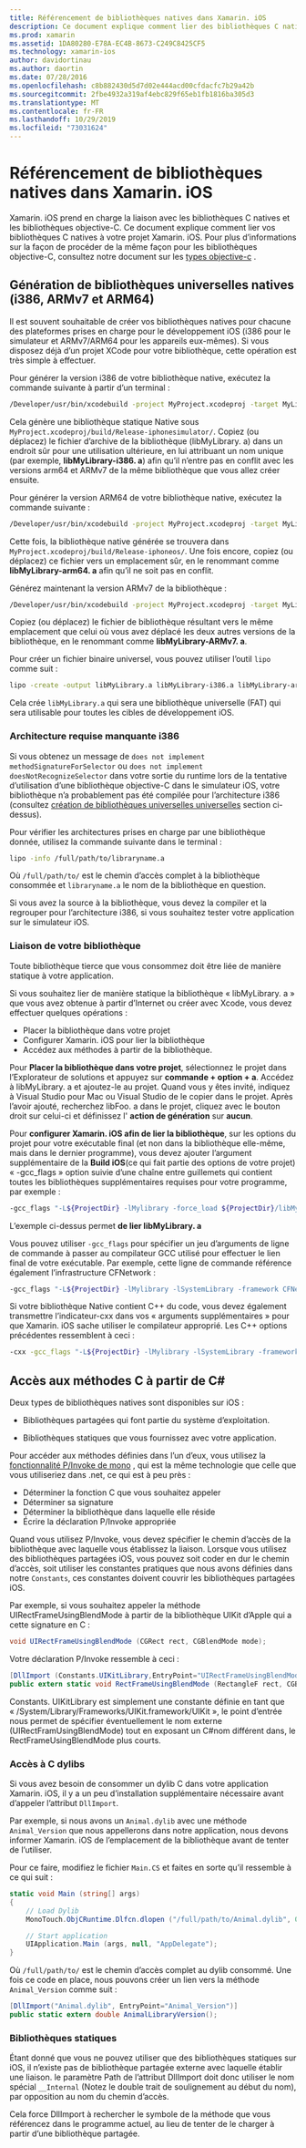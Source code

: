 ```yaml
---
title: Référencement de bibliothèques natives dans Xamarin. iOS
description: Ce document explique comment lier des bibliothèques C natives dans une application Xamarin. iOS. Il décrit comment créer des bibliothèques natives universelles et accéder aux méthodes C#C à partir de.
ms.prod: xamarin
ms.assetid: 1DA80280-E78A-EC4B-8673-C249C8425CF5
ms.technology: xamarin-ios
author: davidortinau
ms.author: daortin
ms.date: 07/28/2016
ms.openlocfilehash: c8b882430d5d7d02e444acd00cfdacfc7b29a42b
ms.sourcegitcommit: 2fbe4932a319af4ebc829f65eb1fb1816ba305d3
ms.translationtype: MT
ms.contentlocale: fr-FR
ms.lasthandoff: 10/29/2019
ms.locfileid: "73031624"
---
```

# <a name="referencing-native-libraries-in-xamarinios"></a>Référencement de bibliothèques natives dans Xamarin. iOS

Xamarin. iOS prend en charge la liaison avec les bibliothèques C natives et les bibliothèques objective-C. Ce document explique comment lier vos bibliothèques C natives à votre projet Xamarin. iOS. Pour plus d’informations sur la façon de procéder de la même façon pour les bibliothèques objective-C, consultez notre document sur les [types objective-c](~/ios/platform/binding-objective-c/index.md) .

<a name="building_native" />

## <a name="building-universal-native-libraries-i386-armv7-and-arm64"></a>Génération de bibliothèques universelles natives (i386, ARMv7 et ARM64)

Il est souvent souhaitable de créer vos bibliothèques natives pour chacune des plateformes prises en charge pour le développement iOS (i386 pour le simulateur et ARMv7/ARM64 pour les appareils eux-mêmes). Si vous disposez déjà d’un projet XCode pour votre bibliothèque, cette opération est très simple à effectuer.

Pour générer la version i386 de votre bibliothèque native, exécutez la commande suivante à partir d’un terminal :

```bash
/Developer/usr/bin/xcodebuild -project MyProject.xcodeproj -target MyLibrary -sdk iphonesimulator -arch i386 -configuration Release clean build
```

Cela génère une bibliothèque statique Native sous `MyProject.xcodeproj/build/Release-iphonesimulator/`. Copiez (ou déplacez) le fichier d’archive de la bibliothèque (libMyLibrary. a) dans un endroit sûr pour une utilisation ultérieure, en lui attribuant un nom unique (par exemple, **libMyLibrary-i386. a**) afin qu’il n’entre pas en conflit avec les versions arm64 et ARMv7 de la même bibliothèque que vous allez créer ensuite.

Pour générer la version ARM64 de votre bibliothèque native, exécutez la commande suivante :

```bash
/Developer/usr/bin/xcodebuild -project MyProject.xcodeproj -target MyLibrary -sdk iphoneos -arch arm64 -configuration Release clean build
```

Cette fois, la bibliothèque native générée se trouvera dans `MyProject.xcodeproj/build/Release-iphoneos/`. Une fois encore, copiez (ou déplacez) ce fichier vers un emplacement sûr, en le renommant comme **libMyLibrary-arm64. a** afin qu’il ne soit pas en conflit.

Générez maintenant la version ARMv7 de la bibliothèque :

```bash
/Developer/usr/bin/xcodebuild -project MyProject.xcodeproj -target MyLibrary -sdk iphoneos -arch armv7 -configuration Release clean build
```

Copiez (ou déplacez) le fichier de bibliothèque résultant vers le même emplacement que celui où vous avez déplacé les deux autres versions de la bibliothèque, en le renommant comme **libMyLibrary-ARMv7. a**.

Pour créer un fichier binaire universel, vous pouvez utiliser l’outil `lipo` comme suit :

```bash
lipo -create -output libMyLibrary.a libMyLibrary-i386.a libMyLibrary-arm64.a libMyLibrary-armv7.a
```

Cela crée `libMyLibrary.a` qui sera une bibliothèque universelle (FAT) qui sera utilisable pour toutes les cibles de développement iOS.

### <a name="missing-required-architecture-i386"></a>Architecture requise manquante i386

Si vous obtenez un message de `does not implement methodSignatureForSelector` ou `does not implement doesNotRecognizeSelector` dans votre sortie du runtime lors de la tentative d’utilisation d’une bibliothèque objective-C dans le simulateur iOS, votre bibliothèque n’a probablement pas été compilée pour l’architecture i386 (consultez [création de bibliothèques universelles universelles](#building_native) section ci-dessus).

Pour vérifier les architectures prises en charge par une bibliothèque donnée, utilisez la commande suivante dans le terminal :

```bash
lipo -info /full/path/to/libraryname.a
```

Où `/full/path/to/` est le chemin d’accès complet à la bibliothèque consommée et `libraryname.a` le nom de la bibliothèque en question.

Si vous avez la source à la bibliothèque, vous devez la compiler et la regrouper pour l’architecture i386, si vous souhaitez tester votre application sur le simulateur iOS.

### <a name="linking-your-library"></a>Liaison de votre bibliothèque

Toute bibliothèque tierce que vous consommez doit être liée de manière statique à votre application. 

Si vous souhaitez lier de manière statique la bibliothèque « libMyLibrary. a » que vous avez obtenue à partir d’Internet ou créer avec Xcode, vous devez effectuer quelques opérations :

- Placer la bibliothèque dans votre projet
- Configurer Xamarin. iOS pour lier la bibliothèque
- Accédez aux méthodes à partir de la bibliothèque.

Pour **Placer la bibliothèque dans votre projet**, sélectionnez le projet dans l’Explorateur de solutions et appuyez sur **commande + option + a**. Accédez à libMyLibrary. a et ajoutez-le au projet. Quand vous y êtes invité, indiquez à Visual Studio pour Mac ou Visual Studio de le copier dans le projet. Après l’avoir ajouté, recherchez libFoo. a dans le projet, cliquez avec le bouton droit sur celui-ci et définissez l' **action de génération** sur **aucun**.

Pour **configurer Xamarin. iOS afin de lier la bibliothèque**, sur les options du projet pour votre exécutable final (et non dans la bibliothèque elle-même, mais dans le dernier programme), vous devez ajouter l’argument supplémentaire de la **Build iOS**(ce qui fait partie des options de votre projet) « -gcc_flags » option suivie d’une chaîne entre guillemets qui contient toutes les bibliothèques supplémentaires requises pour votre programme, par exemple :

```bash
-gcc_flags "-L${ProjectDir} -lMylibrary -force_load ${ProjectDir}/libMyLibrary.a"
```

L’exemple ci-dessus permet **de lier libMyLibrary. a**

Vous pouvez utiliser `-gcc_flags` pour spécifier un jeu d’arguments de ligne de commande à passer au compilateur GCC utilisé pour effectuer le lien final de votre exécutable. Par exemple, cette ligne de commande référence également l’infrastructure CFNetwork :

```bash
-gcc_flags "-L${ProjectDir} -lMylibrary -lSystemLibrary -framework CFNetwork -force_load ${ProjectDir}/libMyLibrary.a"
```

Si votre bibliothèque Native contient C++ du code, vous devez également transmettre l’indicateur-cxx dans vos « arguments supplémentaires » pour que Xamarin. iOS sache utiliser le compilateur approprié. Les C++ options précédentes ressemblent à ceci :

```bash
-cxx -gcc_flags "-L${ProjectDir} -lMylibrary -lSystemLibrary -framework CFNetwork -force_load ${ProjectDir}/libMyLibrary.a"
```

<a name="Accessing_C_Methods_from_C#" />

## <a name="accessing-c-methods-from-c35"></a>Accès aux méthodes C à partir de C&#35;

Deux types de bibliothèques natives sont disponibles sur iOS :

- Bibliothèques partagées qui font partie du système d’exploitation.

- Bibliothèques statiques que vous fournissez avec votre application.

Pour accéder aux méthodes définies dans l’un d’eux, vous utilisez la [fonctionnalité P/Invoke de mono](https://www.mono-project.com/docs/advanced/pinvoke/) , qui est la même technologie que celle que vous utiliseriez dans .net, ce qui est à peu près :

- Déterminer la fonction C que vous souhaitez appeler
- Déterminer sa signature
- Déterminer la bibliothèque dans laquelle elle réside
- Écrire la déclaration P/Invoke appropriée

Quand vous utilisez P/Invoke, vous devez spécifier le chemin d’accès de la bibliothèque avec laquelle vous établissez la liaison. Lorsque vous utilisez des bibliothèques partagées iOS, vous pouvez soit coder en dur le chemin d’accès, soit utiliser les constantes pratiques que nous avons définies dans notre `Constants`, ces constantes doivent couvrir les bibliothèques partagées iOS.

Par exemple, si vous souhaitez appeler la méthode UIRectFrameUsingBlendMode à partir de la bibliothèque UIKit d’Apple qui a cette signature en C :

```csharp
void UIRectFrameUsingBlendMode (CGRect rect, CGBlendMode mode);
```

Votre déclaration P/Invoke ressemble à ceci :

```csharp
[DllImport (Constants.UIKitLibrary,EntryPoint="UIRectFrameUsingBlendMode")]
public extern static void RectFrameUsingBlendMode (RectangleF rect, CGBlendMode blendMode);
```

Constants. UIKitLibrary est simplement une constante définie en tant que « /System/Library/Frameworks/UIKit.framework/UIKit », le point d’entrée nous permet de spécifier éventuellement le nom externe (UIRectFramUsingBlendMode) tout en exposant un C#nom différent dans, le RectFrameUsingBlendMode plus courts.

<a name="Accessing_C_Dylibs" />

### <a name="accessing-c-dylibs"></a>Accès à C dylibs

Si vous avez besoin de consommer un dylib C dans votre application Xamarin. iOS, il y a un peu d’installation supplémentaire nécessaire avant d’appeler l’attribut `DllImport`.

Par exemple, si nous avons un `Animal.dylib` avec une méthode `Animal_Version` que nous appellerons dans notre application, nous devons informer Xamarin. iOS de l’emplacement de la bibliothèque avant de tenter de l’utiliser.

Pour ce faire, modifiez le fichier `Main.CS` et faites en sorte qu’il ressemble à ce qui suit :

```csharp
static void Main (string[] args)
{
    // Load Dylib
    MonoTouch.ObjCRuntime.Dlfcn.dlopen ("/full/path/to/Animal.dylib", 0);

    // Start application
    UIApplication.Main (args, null, "AppDelegate");
}
```

Où `/full/path/to/` est le chemin d’accès complet au dylib consommé. Une fois ce code en place, nous pouvons créer un lien vers la méthode `Animal_Version` comme suit :

```csharp
[DllImport("Animal.dylib", EntryPoint="Animal_Version")]
public static extern double AnimalLibraryVersion();
```

<a name="Static_Libraries" />

### <a name="static-libraries"></a>Bibliothèques statiques

Étant donné que vous ne pouvez utiliser que des bibliothèques statiques sur iOS, il n’existe pas de bibliothèque partagée externe avec laquelle établir une liaison. le paramètre Path de l’attribut DllImport doit donc utiliser le nom spécial `__Internal` (Notez le double trait de soulignement au début du nom), par opposition au nom du chemin d’accès.

Cela force DllImport à rechercher le symbole de la méthode que vous référencez dans le programme actuel, au lieu de tenter de le charger à partir d’une bibliothèque partagée.
